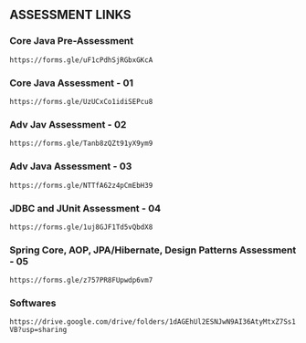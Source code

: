 ## ASSESSMENT LINKS

### Core Java Pre-Assessment

`https://forms.gle/uF1cPdhSjRGbxGKcA`

### Core Java Assessment - 01

`https://forms.gle/UzUCxCo1idiSEPcu8`

### Adv Jav Assessment - 02

`https://forms.gle/Tanb8zQZt91yX9ym9`

### Adv Java Assessment - 03

`https://forms.gle/NTTfA62z4pCmEbH39`

### JDBC and JUnit Assessment - 04

`https://forms.gle/1uj8GJF1Td5vQbdX8`

### Spring Core, AOP, JPA/Hibernate, Design Patterns Assessment - 05

`https://forms.gle/z757PR8FUpwdp6vm7`



### Softwares
`https://drive.google.com/drive/folders/1dAGEhUl2ESNJwN9AI36AtyMtxZ7Ss1VB?usp=sharing`